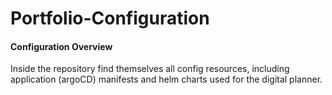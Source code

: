 # Portfolio-Configuration


#### Configuration Overview

Inside the repository find themselves all config resources, including application (argoCD) manifests and helm charts used for the digital planner.
